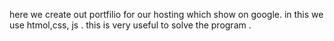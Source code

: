 here we create out portfilio for our hosting which show on google.
in this we use htmol,css, js .
this is very useful to solve the program .

